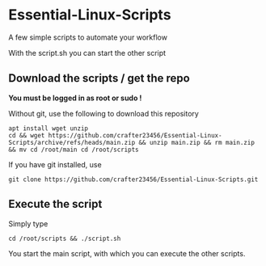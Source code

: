 # Essential-Linux-Scripts
A few simple scripts to automate your workflow

With the script.sh you can start the other script

## Download the scripts / get the repo

**You must be logged in as root or sudo !**

Without git, use the following to download this repository

    apt install wget unzip
    cd && wget https://github.com/crafter23456/Essential-Linux-Scripts/archive/refs/heads/main.zip && unzip main.zip && rm main.zip && mv cd /root/main cd /root/scripts

If you have git installed, use 

    git clone https://github.com/crafter23456/Essential-Linux-Scripts.git

## Execute the script

Simply type

    cd /root/scripts && ./script.sh
    
You start the main script, with which you can execute the other scripts.
